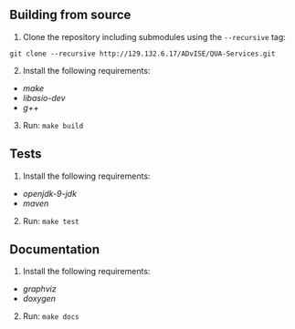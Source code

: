 ## Building from source
1. Clone the repository including submodules using the `--recursive` tag:
```
git clone --recursive http://129.132.6.17/ADvISE/QUA-Services.git
```
2. Install the following requirements:
 * *make*
 * *libasio-dev*
 * *g++*
3. Run:
```make build```

## Tests
1. Install the following requirements:
 * *openjdk-9-jdk*
 * *maven*
2. Run:
```make test```

## Documentation
1. Install the following requirements:
 * *graphviz*
 * *doxygen*
2. Run:
```make docs```

